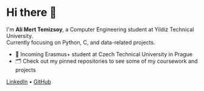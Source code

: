 # Hi there 👋

I'm **Ali Mert Temizsoy**, a Computer Engineering student at Yildiz Technical University.  
Currently focusing on Python, C, and data-related projects.

- 📌 Incoming Erasmus+ student at Czech Technical University in Prague  
- 🗂️ Check out my pinned repositories to see some of my coursework and projects

[LinkedIn](https://www.linkedin.com/in/ali-mert-temizsoy-081883282/) • [GitHub](https://github.com/AliMertTemizsoy)


<!--
**AliMertTemizsoy/AliMertTemizsoy** is a ✨ _special_ ✨ repository because its `README.md` (this file) appears on your GitHub profile.

Here are some ideas to get you started:

- 🔭 I’m currently working on ...
- 🌱 I’m currently learning ...
- 👯 I’m looking to collaborate on ...
- 🤔 I’m looking for help with ...
- 💬 Ask me about ...
- 📫 How to reach me: ...
- 😄 Pronouns: ...
- ⚡ Fun fact: ...
-->
